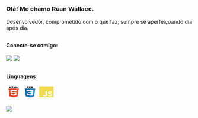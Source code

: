 ### Olá! Me chamo Ruan Wallace.

Desenvolvedor, comprometido com o que faz, sempre se aperfeiçoando dia após dia.
 
 ##
 
 #### Conecte-se comigo:
<div>
  <a href="https://www.linkedin.com/in/ruanwallace2k/" target="_blank"><img src="https://img.shields.io/badge/-LinkedIn-%230077B5?style=for-the-badge&logo=linkedin&logoColor=white" target="_blank"></a>
  <a href = "mailto:ruanwallace2k@gmail.com"><img src="https://img.shields.io/badge/-Gmail-%23333?style=for-the-badge&logo=gmail&logoColor=white" target="_blank"></a>
</div>

##

#### Linguagens:
<div>
  <img align="center" alt="HTML" height="30" width="40" src="https://raw.githubusercontent.com/devicons/devicon/master/icons/html5/html5-original-wordmark.svg">
  <img align="center" alt="CSS" height="30" width="40" src="https://raw.githubusercontent.com/devicons/devicon/master/icons/css3/css3-original-wordmark.svg">
  <img align="center" alt="Js" height="30" width="40" src="https://raw.githubusercontent.com/devicons/devicon/master/icons/javascript/javascript-plain.svg">
</div>

###

<div>
  <a href="https://github.com/ruanwallace">
  <img height="180" src="https://github-readme-stats.vercel.app/api/top-langs/?username=ruanwallace&theme=dracula">
</div>
